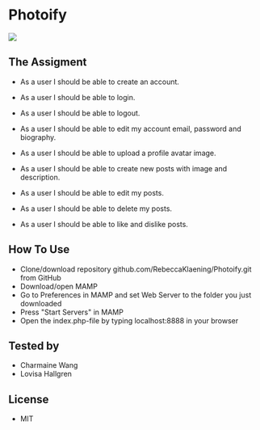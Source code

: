 # Photoify

<img src="https://media.giphy.com/media/jsQFWmfr405KE/giphy.gif">

## The Assigment

* As a user I should be able to create an account.

* As a user I should be able to login.

* As a user I should be able to logout.

* As a user I should be able to edit my account email, password and biography.

* As a user I should be able to upload a profile avatar image.

* As a user I should be able to create new posts with image and description.

* As a user I should be able to edit my posts.

* As a user I should be able to delete my posts.

* As a user I should be able to like and dislike posts.


## How To Use 

* Clone/download repository github.com/RebeccaKlaening/Photoify.git from GitHub
* Download/open MAMP
* Go to Preferences in MAMP and set Web Server to the folder you just downloaded
* Press "Start Servers" in MAMP
* Open the index.php-file by typing localhost:8888 in your browser

## Tested by
* Charmaine Wang
* Lovisa Hallgren

## License
- MIT
